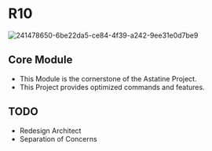 # R10
![241478650-6be22da5-ce84-4f39-a242-9ee31e0d7be9](https://github.com/user-attachments/assets/9967b3db-2dd9-473b-bfd5-c9cf180ba61f)

## Core Module
- This Module is the cornerstone of the Astatine Project.
- This Project provides optimized commands and features.

## TODO
- Redesign Architect
- Separation of Concerns

